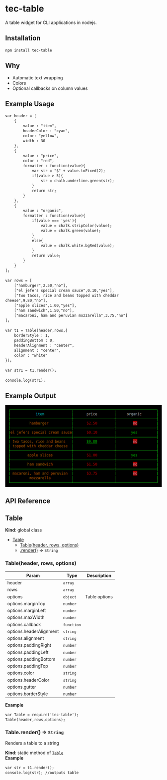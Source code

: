 # tec-table

A table widget for CLI applications in nodejs.

## Installation

```
npm install tec-table
```

## Why

- Automatic text wrapping
- Colors
- Optional callbacks on column values

## Example Usage

```
var header = [
	{
		value : "item",
		headerColor : "cyan",
		color: "yellow",
		width : 30
	},
	{
		value : "price",
		color : "red", 
		formatter : function(value){
			var str = "$" + value.toFixed(2);
			if(value > 5){
				str = chalk.underline.green(str);
			}
			return str;
		}
	},
	{
		value : "organic",
		formatter : function(value){
			if(value === 'yes'){
				value = chalk.stripColor(value);
				value = chalk.green(value);
			}
			else{
				value = chalk.white.bgRed(value);
			}
			return value;
		}
	}
];

var rows = [
	["hamburger",2.50,"no"],
	["el jefe's special cream sauce",0.10,"yes"],
	["two tacos, rice and beans topped with cheddar cheese",9.80,"no"],
	["apple slices",1.00,"yes"],
	["ham sandwich",1.50,"no"],
	["macaroni, ham and peruvian mozzarella",3.75,"no"]
];

var t1 = Table(header,rows,{
	borderStyle : 1,
	paddingBottom : 0,
	headerAlignment : "center",
	alignment : "center",
	color : "white"
});

var str1 = t1.render();

console.log(str1);
```

## Example Output

![Example](examples/images/example-1.png "Example") 


## API Reference 
<!--API-REF-->
<a name="Table"></a>
## Table
**Kind**: global class  

* [Table](#Table)
  * [Table(header, rows, options)](#new_Table_new)
  * [.render()](#Table.render) ⇒ <code>String</code>

<a name="new_Table_new"></a>
### Table(header, rows, options)

| Param | Type | Description |
| --- | --- | --- |
| header | <code>array</code> |  |
| rows | <code>array</code> |  |
| options | <code>object</code> | Table options |
| options.marginTop | <code>number</code> |  |
| options.marginLeft | <code>number</code> |  |
| options.maxWidth | <code>number</code> |  |
| options.callback | <code>function</code> |  |
| options.headerAlignment | <code>string</code> |  |
| options.alignment | <code>string</code> |  |
| options.paddingRight | <code>number</code> |  |
| options.paddingLeft | <code>number</code> |  |
| options.paddingBottom | <code>number</code> |  |
| options.paddingTop | <code>number</code> |  |
| options.color | <code>string</code> |  |
| options.headerColor | <code>string</code> |  |
| options.gutter | <code>number</code> |  |
| options.borderStyle | <code>number</code> |  |

**Example**  
```
var Table = require('tec-table');
Table(header,rows,options);
```
<a name="Table.render"></a>
### Table.render() ⇒ <code>String</code>
Renders a table to a string

**Kind**: static method of <code>[Table](#Table)</code>  
**Example**  
```
var str = t1.render(); 
console.log(str); //outputs table
```

<!--END-API-REF-->
